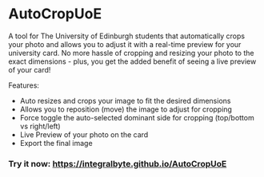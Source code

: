 # AutoCropUoE

A tool for The University of Edinburgh students that automatically crops your photo and allows you to adjust it with a real-time preview for your university card. No more hassle of cropping and resizing your photo to the exact dimensions - plus, you get the added benefit of seeing a live preview of your card!

Features:
- Auto resizes and crops your image to fit the desired dimensions
- Allows you to reposition (move) the image to adjust for cropping  
- Force toggle the auto-selected dominant side for cropping (top/bottom vs right/left)
- Live Preview of your photo on the card
- Export the final image

### Try it now: https://integralbyte.github.io/AutoCropUoE
